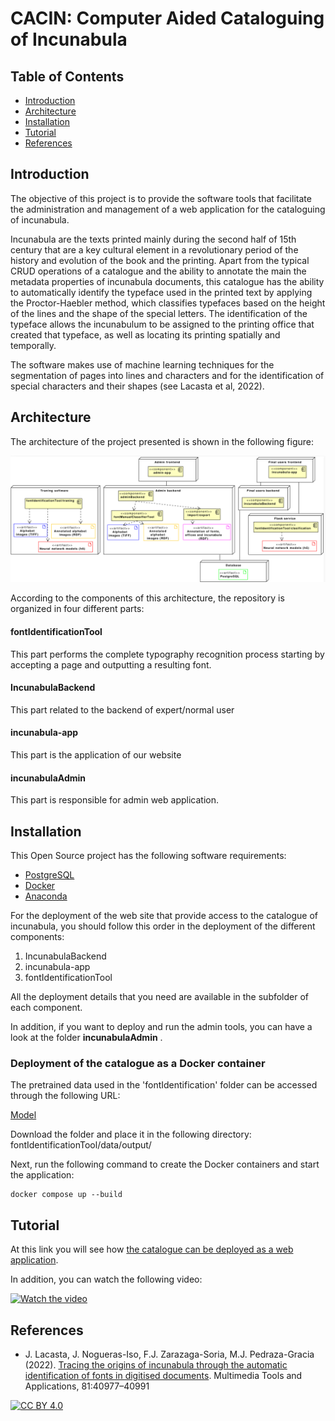 # CACIN: Computer Aided Cataloguing of Incunabula

## Table of Contents <!-- omit in toc -->

- [Introduction](#introduction)
- [Architecture](#architecture)
- [Installation](#installation)
- [Tutorial](#tutorial)
- [References](#references)

## Introduction

The objective of this project is to provide the software tools that facilitate the administration and management of a web application for the cataloguing of incunabula. 

Incunabula are the texts printed mainly during the second half of 15th century that are a key cultural element in a revolutionary period of the history and evolution of the book and the printing. Apart from the typical CRUD operations of a catalogue and the ability to annotate the main the metadata properties of incunabula documents, this catalogue has the ability to automatically identify the typeface used in the printed text by applying the Proctor-Haebler method, which classifies typefaces based on the height of the lines and the shape of the special letters. The identification of the typeface allows the incunabulum to be assigned to the printing office that created that typeface, as well as locating its printing spatially and temporally.

The software makes use of machine learning techniques for the segmentation of pages into lines and characters and for the identification of special characters and their shapes (see Lacasta et al, 2022).

## Architecture

The architecture of the project presented is shown in the following figure:

![Architecture](ARCHITECTURE.png)

According to the components of this architecture, the repository is organized in four different parts:

#### fontIdentificationTool  
This part performs the complete typography recognition process starting by accepting a page and outputting a resulting font.

####  IncunabulaBackend
This part related to the backend of expert/normal user 
####  incunabula-app
This part is the application of our website
####  incunabulaAdmin
This part is responsible for admin web application.



## Installation

This Open Source project has the following software requirements:

- [PostgreSQL](https://www.postgresql.org/)
- [Docker](https://docs.docker.com/get-docker/)
- [Anaconda](https://www.anaconda.com/download)
  

For the deployment of the web site that provide access to the catalogue of incunabula, you should follow this order in the deployment of the different components:

1. IncunabulaBackend
2. incunabula-app
3. fontIdentificationTool

All the deployment details that you need are available in the subfolder of each component.

In addition, if you want to deploy and run the admin tools, you can have a look at the folder  **incunabulaAdmin** .

### Deployment of the catalogue as a Docker container

The pretrained data used in the 'fontIdentification' folder can be accessed through the following URL:

[Model](https://unizares-my.sharepoint.com/:f:/g/personal/hala_neji_unizar_es/EutSZY0C-ZVEq-6iBOhGlyUBbMvjxubWTtuS5PIcrk7iqA)

Download the folder and place it in the following directory: fontIdentificationTool/data/output/ 

Next, run the following command to create the Docker containers and start the application:


```
docker compose up --build
```

## Tutorial

At this link you will see how [the catalogue can be deployed as a web application](https://cacin.iaaa.es/).

In addition, you can watch the following video:

[![Watch the video](https://img.youtube.com/vi/D22slA4i49E/0.jpg)](https://youtu.be/v49EJ7qHKJ4)

## References
- J. Lacasta, J. Nogueras-Iso, F.J. Zarazaga-Soria, M.J. Pedraza-Gracia (2022). [Tracing the origins of incunabula through the automatic identification of fonts in digitised documents](https://doi.org/10.1007/s11042-022-13108-3). Multimedia Tools and Applications, 81:40977–40991

[![CC BY 4.0][cc-by-image]][cc-by]

[cc-by]: http://creativecommons.org/licenses/by/4.0/
[cc-by-image]: https://i.creativecommons.org/l/by/4.0/88x31.png
[cc-by-shield]: https://img.shields.io/badge/License-CC%20BY%204.0-lightgrey.svg
